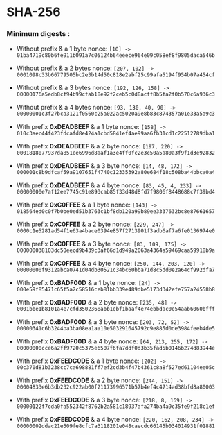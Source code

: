 # SHA-256

### Minimum digests :

 + Without prefix & a 1 byte nonce:
 `[10] -> 01ba4719c80b6fe911b091a7c05124b64eeece964e09c058ef8f9805daca546b`

 + Without prefix & a 2 bytes nonce:
 `[207, 102] -> 0001098c33b66779505bc2e3b14d50c818e2abf25c99afa5194f954b07a454cf`

 + Without prefix & a 3 bytes nonce:
 `[192, 126, 158] -> 00000176a5edb8cf94b99cfab18e92f2ceb5c0d8acff8b5fa2f0b570c6a936c3`

 + Without prefix & a 4 bytes nonce:
 `[93, 130, 40, 90] -> 00000001c3f27bca3121f0560c25a022ac5020a9e8b83c874357a01e33a5a9c3`

 + With prefix **0xDEADBEEF** & a 1 byte nonce:
 `[158] -> 010c3aec44f423fdcafd8e424a1cbd5841ef4ae99aa6fb31cd1c22512789dba1`

 + With prefix **0xDEADBEEF** & a 2 byte nonce:
 `[197, 220] -> 0001818077937da851ee6996d8aaf1a3e4ff0fc2e3c50a5a80a3f9f1d3e92832`

 + With prefix **0xDEADBEEF** & a 3 byte nonce:
 `[14, 48, 172] -> 000001c8b9dfcaf59a9107651f4740c12335392a80e684f18c508ba44bbca0a4`

 + With prefix **0xDEADBEEF** & a 4 byte nonce:
 `[83, 45, 4, 233] -> 00000000e7af12ee7745c91e893cab85f33d48d8fd7f9806f8448688c7f39bd4`

 + With prefix **0xC0FFEE** & a 1 byte nonce:
 `[143] -> 018564ed0c0f7b0be0ed51b3763c1bf8db120a99b89ee3337632bc8e87661657`

 + With prefix **0xC0FFEE** & a 2 byte nonce:
 `[229, 247] -> 0000c1e5281ad54f1e63a4bace0394e857f2713901f3adb6af7a6fe0136974e0`

 + With prefix **0xC0FFEE** & a 3 byte nonce:
 `[83, 109, 175] -> 000000038103dc50eecd9b439c3af66d1d949a2063a4364a59469caa59918b9a`

 + With prefix **0xC0FFEE** & a 4 byte nonce:
 `[250, 144, 203, 120] -> 00000000f9312abca0741d04db30521c34bc60bba71d8c5dd0e2a64cf992dfa7`

 + With prefix **0xBADF00D** & a 1 byte nonce:
 `[24] -> 000e59f85471c65f5a2c58516ceb81bb339e489dbe5173d342efe757a24558b8`

 + With prefix **0xBADF00D** & a 2 byte nonce:
 `[235, 48] -> 0001bbe1b8101a4e7cfd3502368abb1ebf1baaf4e74ebbdac0e54aab6060bfff`

 + With prefix **0xBADF00D** & a 3 byte nonce:
 `[203, 72, 52] -> 00000341c6b3244ba3ba08ea1aa10e503291645792c9e885d0de3984feeb4de5`

 + With prefix **0xBADF00D** & a 4 byte nonce:
 `[64, 213, 255, 172] -> 00000000cce6a2ff9720c5375e6507f6fa7ddf0d3b35fad5b0146b274d83944e`

 + With prefix **0xFEEDC0DE** & a 1 byte nonce:
 `[202] -> 00c370d81b3238cc7ca698881ff7ef2cd3b4f47b4361c8a8f527ed61104ee05c`

 + With prefix **0xFEEDC0DE** & a 2 byte nonce:
 `[244, 151] -> 00004833e6b3db232c922ab00f21173996571b57b4ef4c4714ad38bfd8a80003`

 + With prefix **0xFEEDC0DE** & a 3 byte nonce:
 `[218, 8, 169] -> 00000122f7cda0fa552342f8762b2a581c18937afa274ba4a9c35fe9f218c1ef`

 + With prefix **0xFEEDC0DE** & a 4 byte nonce:
 `[220, 162, 208, 234] -> 00000002ddac21e509fe8cfc7a3118201e048caecdc66145b034014931f01881`
